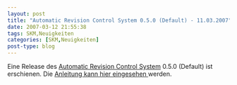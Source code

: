 ```yaml
---
layout: post
title: "Automatic Revision Control System 0.5.0 (Default) - 11.03.2007"
date: 2007-03-12 21:55:38
tags: SKM,Neuigkeiten
categories: [SKM,Neuigkeiten]
post-type: blog
---
```

Eine Release des <a href="http://freshmeat.net/redir/arcs/66512/url_homepage/arcs.unixtreaty.com" title="ARCS">Automatic Revision Control System</a> 0.5.0 (Default) ist erschienen. Die <a href="http://arcs.unixtreaty.com/arcs-manual.1.html"  title="Anleitung">Anleitung kann hier eingesehen </a> werden.
